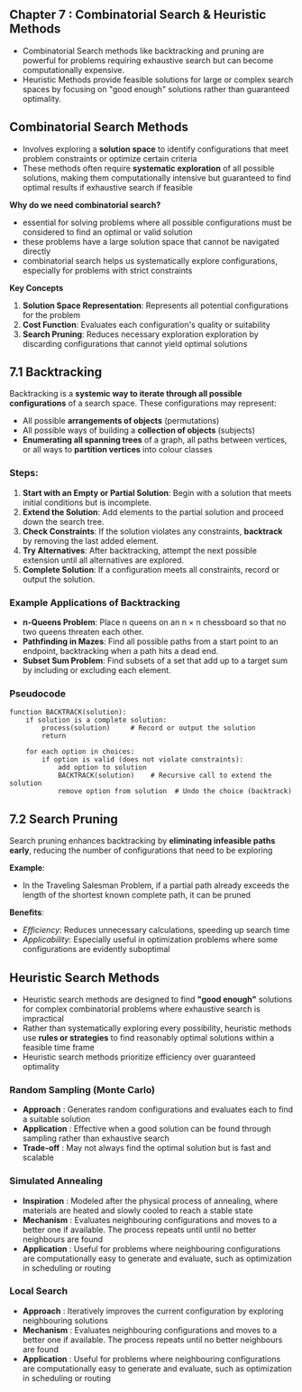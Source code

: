## Chapter 7 : Combinatorial Search & Heuristic Methods
- Combinatorial Search methods like backtracking and pruning are powerful for problems requiring exhaustive search but can become computationally expensive.
- Heuristic Methods provide feasible solutions for large or complex search spaces by focusing on "good enough" solutions rather than guaranteed optimality.

## Combinatorial Search Methods
- Involves exploring a **solution space** to identify configurations that meet problem constraints or optimize certain criteria
- These methods often require **systematic exploration** of all possible solutions, making them computationally intensive but guaranteed to find optimal results if exhaustive search if feasible

**Why do we need combinatorial search?**
- essential for solving problems where all possible configurations must be considered to find an optimal or valid solution
- these problems have a large solution space that cannot be navigated directly 
- combinatorial search helps us systematically explore configurations, especially for problems with strict constraints

**Key Concepts**
1. **Solution Space Representation**: Represents all potential configurations for the problem
2. **Cost Function**: Evaluates each configuration's quality or suitability
3. **Search Pruning**: Reduces necessary exploration exploration by discarding configurations that cannot yield optimal solutions

## 7.1 Backtracking
Backtracking is a **systemic way to iterate through all possible configurations** of a search space. These configurations may represent:
- All possible **arrangements of objects** (permutations)
- All possible ways of building a **collection of objects** (subjects)
- **Enumerating all spanning trees** of a graph, all paths between vertices, or all ways to **partition vertices** into colour classes

### Steps:
1. **Start with an Empty or Partial Solution**: Begin with a solution that meets initial conditions but is incomplete.
2. **Extend the Solution**: Add elements to the partial solution and proceed down the search tree.
3. **Check Constraints**: If the solution violates any constraints, **backtrack** by removing the last added element.
4. **Try Alternatives**: After backtracking, attempt the next possible extension until all alternatives are explored.
5. **Complete Solution**: If a configuration meets all constraints, record or output the solution.

### Example Applications of Backtracking
- **n-Queens Problem**: Place n queens on an n × n chessboard so that no two queens threaten each other.
- **Pathfinding in Mazes**: Find all possible paths from a start point to an endpoint, backtracking when a path hits a dead end.
- **Subset Sum Problem**: Find subsets of a set that add up to a target sum by including or excluding each element.

### Pseudocode
```
function BACKTRACK(solution):
    if solution is a complete solution:
        process(solution)     # Record or output the solution
        return

    for each option in choices:
        if option is valid (does not violate constraints):
            add option to solution
            BACKTRACK(solution)    # Recursive call to extend the solution
            remove option from solution  # Undo the choice (backtrack)
```

## 7.2 Search Pruning
Search pruning enhances backtracking by **eliminating infeasible paths early**, reducing the number of configurations that need to be exploring

**Example**:
- In the Traveling Salesman Problem, if a partial path already exceeds the length of the shortest known complete path, it can be pruned

**Benefits**:
- *Efficiency*: Reduces unnecessary calculations, speeding up search time
- *Applicability*: Especially useful in optimization problems where some configurations are evidently suboptimal

## Heuristic Search Methods
- Heuristic search methods are designed to find **"good enough"** solutions for complex combinatorial problems where exhaustive search is impractical 
- Rather than systematically exploring every possibility, heuristic methods use **rules or strategies** to find reasonably optimal solutions within a feasible time frame
- Heuristic search methods prioritize efficiency over guaranteed optimality

### Random Sampling (Monte Carlo)
- **Approach** : Generates random configurations and evaluates each to find a suitable solution
- **Application** : Effective when a good solution can be found through sampling rather than exhaustive search
- **Trade-off** : May not always find the optimal solution but is fast and scalable 

### Simulated Annealing
- **Inspiration** : Modeled after the physical process of annealing, where materials are heated and slowly cooled to reach a stable state
- **Mechanism** : Evaluates neighbouring configurations and moves to a better one if available. The process repeats until until no better neighbours are found
- **Application** : Useful for problems where neighbouring configurations are computationally easy to generate and evaluate, such as optimization in scheduling or routing 

### Local Search
- **Approach** : Iteratively improves the current configuration by exploring neighbouring solutions 
- **Mechanism** : Evaluates neighbouring configurations and moves to a better one if available. The process repeats until no better neighbours are found
- **Application** : Useful for problems where neighbouring configurations are computationally easy to generate and evaluate, such as optimization in scheduling or routing 

